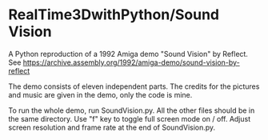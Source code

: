 # RealTime3DwithPython/Sound Vision

A Python reproduction of a 1992 Amiga demo "Sound Vision" by Reflect. See https://archive.assembly.org/1992/amiga-demo/sound-vision-by-reflect

The demo consists of eleven independent parts. The credits for the pictures and music are given in the demo, only the code is mine.

To run the whole demo, run SoundVision.py. All the other files should be in the same directory. Use "f" key to toggle full screen mode on / off. Adjust screen resolution and frame rate at the end of SoundVision.py.
